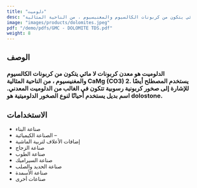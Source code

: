 ```yaml
---
title: "دلوميت"
desc: "الدلوميت هو معدن كربونات لا مائي يتكون من كربونات الكالسيوم والمغنيسيوم ، من الناحية المثالية CaMg (CO3) 2. يستخدم المصطلح أيضًا للإشارة إلى صخور كربونية رسوبية تتكون في الغالب من الدلوميت المعدني. اسم بديل يستخدم أحيانًا لنوع الصخور الدلوميتية هو dolostone."
image: "images/products/dolomites.jpeg"
pdf: "/demo/pdfs/GMC - DOLOMITE TDS.pdf"
weight: 8
---
```


## الوصف

### الدلوميت هو معدن كربونات لا مائي يتكون من كربونات الكالسيوم والمغنيسيوم ، من الناحية المثالية CaMg (CO3) 2. يستخدم المصطلح أيضًا للإشارة إلى صخور كربونية رسوبية تتكون في الغالب من الدلوميت المعدني. اسم بديل يستخدم أحيانًا لنوع الصخور الدلوميتية هو dolostone.

## الاستخدامات
- صناعة البناء
- الصناعة الكيميائية –
-  إضافات الأعلاف لتربية الماشية
- صناعة الزجاج 
- صناعة الطوب 
- صناعة السيراميك 
- صناعة الحديد والصلب
- صناعة الأسمدة 
- صناعات أخرى